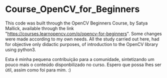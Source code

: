 # Course_OpenCV_for_Beginners
This code was built through the OpenCV Beginners Course, by Satya Mallick, available through the link "https://courses.learnopencv.com/p/opencv-for-beginners". Some changes were made according to my own needs. All the study carried out here, had for objective only didactic purposes, of introduction to the OpenCV library using python3.

Esta é minha pequena contribuição para a comunidade, sintetizando um pouco mais o conteúdo disponbilizado no curso. Espero que possa lhes ser útil, assim como foi para mim. :)


